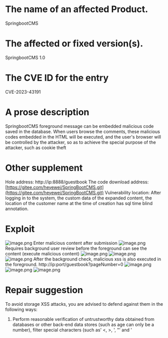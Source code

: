 # The name of an affected Product.
SpringbootCMS
# The affected or fixed version(s).
SpringbootCMS 1.0
# The CVE ID for the entry
CVE-2023-43191
# A prose description
SpringbootCMS foreground message can be embedded malicious code saved in the database. When users browse the comments, these malicious codes embedded in the HTML will be executed, and the user's browser will be controlled by the attacker, so as to achieve the special purpose of the attacker, such as cookie theft
# Other supplement
Hole address: http://ip:8888/guestbook
The code download address: [https://gitee.com/heyewei/SpringBootCMS.git](https://gitee.com/heyewei/SpringBootCMS.git)
Vulnerability location: After logging in to the system, the custom data of the expanded content, the location of the customer name at the time of creation has sql time blind annotation.
# Exploit

![image.png](https://cdn.nlark.com/yuque/0/2023/png/21570886/1694499385096-4a71947c-5646-4591-8662-41bc6675f8eb.png#averageHue=%23ece1b8&clientId=ua4912bdd-475e-4&from=paste&height=840&id=ub9ed8555&originHeight=963&originWidth=1760&originalType=binary&ratio=1.1458333730697632&rotation=0&showTitle=false&size=83457&status=done&style=none&taskId=u32ef587e-5cc2-445d-9bec-5cf3edd867f&title=&width=1535.9999467329565)
Enter malicious content after submission
![image.png](https://cdn.nlark.com/yuque/0/2023/png/21570886/1694500099508-a44abef1-e80a-492e-a8dd-ac35cff69444.png#averageHue=%23fefefe&clientId=ua4912bdd-475e-4&from=paste&height=828&id=u43f29763&originHeight=949&originWidth=1518&originalType=binary&ratio=1.1458333730697632&rotation=0&showTitle=false&size=61922&status=done&style=none&taskId=u1f5e5806-c1fa-4b72-8a15-f7912d0e6c0&title=&width=1324.799954057175)
Requires background user review before the foreground can see the content (execute malicious content)
![image.png](https://cdn.nlark.com/yuque/0/2023/png/21570886/1694500198353-e870b104-530c-417e-84c4-f233dedc66f2.png#averageHue=%238d8d90&clientId=ua4912bdd-475e-4&from=paste&height=752&id=u62564cba&originHeight=862&originWidth=1321&originalType=binary&ratio=1.1458333730697632&rotation=0&showTitle=false&size=16618&status=done&style=none&taskId=udb3856eb-7553-40f2-8289-10a58c12d65&title=&width=1152.8726872921793)
![image.png](https://cdn.nlark.com/yuque/0/2023/png/21570886/1694500211281-45d93a26-87cb-45f0-b718-ea3a761ee81d.png#averageHue=%2376767e&clientId=ua4912bdd-475e-4&from=paste&height=844&id=u569b11d4&originHeight=967&originWidth=1895&originalType=binary&ratio=1.1458333730697632&rotation=0&showTitle=false&size=53737&status=done&style=none&taskId=ua2761ade-7fee-4008-9f1f-be5085c32f7&title=&width=1653.8181244653138)
![image.png](https://cdn.nlark.com/yuque/0/2023/png/21570886/1694500221432-ff3e57a4-4bc2-4c40-ac4b-5815dfbfa77e.png#averageHue=%2375767e&clientId=ua4912bdd-475e-4&from=paste&height=851&id=u060633fd&originHeight=975&originWidth=1898&originalType=binary&ratio=1.1458333730697632&rotation=0&showTitle=false&size=54430&status=done&style=none&taskId=u2c299e34-be33-43a8-b5b2-02ceb513c72&title=&width=1656.4363061926995)
After the background check, malicious xss is also executed in the foreground.
http://ip:port/guestbook?pageNumber=0
![image.png](https://cdn.nlark.com/yuque/0/2023/png/21570886/1694500309019-0a88073a-ade7-4cfc-833b-9ea29ee9b02c.png#averageHue=%23fefefe&clientId=ua4912bdd-475e-4&from=paste&height=768&id=u812314f7&originHeight=880&originWidth=1607&originalType=binary&ratio=1.1458333730697632&rotation=0&showTitle=false&size=19550&status=done&style=none&taskId=ua82b742b-babd-48d3-ae2c-d5d3db62d30&title=&width=1402.4726786362846)
![image.png](https://cdn.nlark.com/yuque/0/2023/png/21570886/1694500345693-fe981bc2-da38-4f21-a67f-18e090d14d49.png#averageHue=%23fefefe&clientId=ua4912bdd-475e-4&from=paste&height=841&id=u3c6780d4&originHeight=964&originWidth=1561&originalType=binary&ratio=1.1458333730697632&rotation=0&showTitle=false&size=19209&status=done&style=none&taskId=u59c325ba-3cdf-49bb-9f28-276454bf2c9&title=&width=1362.327225483037)
![image.png](https://cdn.nlark.com/yuque/0/2023/png/21570886/1694500360720-efb04306-594d-4a57-9977-69a8e96cf5ac.png#averageHue=%23d6bf95&clientId=ua4912bdd-475e-4&from=paste&height=860&id=u11d3c8fa&originHeight=985&originWidth=1664&originalType=binary&ratio=1.1458333730697632&rotation=0&showTitle=false&size=166465&status=done&style=none&taskId=ufae45125-95b2-48b3-954f-4c1e3afa0e6&title=&width=1452.2181314566133)

# Repair suggestion
To avoid storage XSS attacks, you are advised to defend against them in the following ways:
1. Perform reasonable verification of untrustworthy data obtained from databases or other back-end data stores (such as age can only be a number), filter special characters (such as' <, >, ', "' and '<script>, javascript', etc.).
2. Output code all untrusted data appropriately, depending on where the data will be placed in the HTML context (HTML tags, HTML attributes, JavaScript scripts, CSS, urls).
# Website source code
The front-end file is   src/main/webapp/templates/default/guestbook.html
![image.png](https://cdn.nlark.com/yuque/0/2023/png/21570886/1694501755736-d3a6df3f-8f2c-4941-9e02-a66d38c8eaf5.png#averageHue=%232d2c2b&clientId=ua4912bdd-475e-4&from=paste&height=688&id=pY8KL&originHeight=788&originWidth=1205&originalType=binary&ratio=1.1458333730697632&rotation=0&showTitle=false&size=102067&status=done&style=none&taskId=u623d7c15-069e-4a75-949f-5c0f26328c8&title=&width=1051.636327166598)

Message leaving interface /guestbook/save, file path:
src/main/java/com/cms/controller/front/GuestbookController.java From line 35
![image.png](https://cdn.nlark.com/yuque/0/2023/png/21570886/1694501707445-5f53596c-8052-4d37-83bb-b791abf98370.png#averageHue=%232f2d2b&clientId=ua4912bdd-475e-4&from=paste&height=550&id=uab7787a8&originHeight=630&originWidth=683&originalType=binary&ratio=1.1458333730697632&rotation=0&showTitle=false&size=90118&status=done&style=none&taskId=udebdb4f1-bf3c-44ae-85eb-d36382258b5&title=&width=596.0727066014825)
![image.png](https://cdn.nlark.com/yuque/0/2023/png/21570886/1694502109372-451ff9be-0553-49a6-a275-b5e047e9a17e.png#averageHue=%237a6145&clientId=ua4912bdd-475e-4&from=paste&height=370&id=u02ad5410&originHeight=424&originWidth=878&originalType=binary&ratio=1.1458333730697632&rotation=0&showTitle=false&size=45534&status=done&style=none&taskId=u72a1b1d1-faad-43f8-abaa-8a04ea281d7&title=&width=766.2545188815544)
The code to save the message is executed, and there is no sitting filter operation. 
It is saved to the table named cms_guestbook.
![image.png](https://cdn.nlark.com/yuque/0/2023/png/21570886/1694502023233-e9dd8fa4-325f-46bb-b1b3-e2412400a32f.png#averageHue=%232e2e2c&clientId=ua4912bdd-475e-4&from=paste&height=443&id=ua243f66a&originHeight=508&originWidth=542&originalType=binary&ratio=1.1458333730697632&rotation=0&showTitle=false&size=39564&status=done&style=none&taskId=u9bfbafc7-03e2-4b5c-a283-4e510c47967&title=&width=473.01816541435363)
No escape occurred in the database.
![image.png](https://cdn.nlark.com/yuque/0/2023/png/21570886/1694502172086-015c1853-2295-4f5a-a35e-a9c8b4b4bf68.png#averageHue=%23f8f6f5&clientId=ua4912bdd-475e-4&from=paste&height=328&id=uf2c42680&originHeight=376&originWidth=1271&originalType=binary&ratio=1.1458333730697632&rotation=0&showTitle=false&size=32969&status=done&style=none&taskId=u9be3cff7-d4c7-4690-9af6-8527e7f94c3&title=&width=1109.2363251690838)
payload：\"><sCrIpT>alert("cve2")</sCrIpT>
